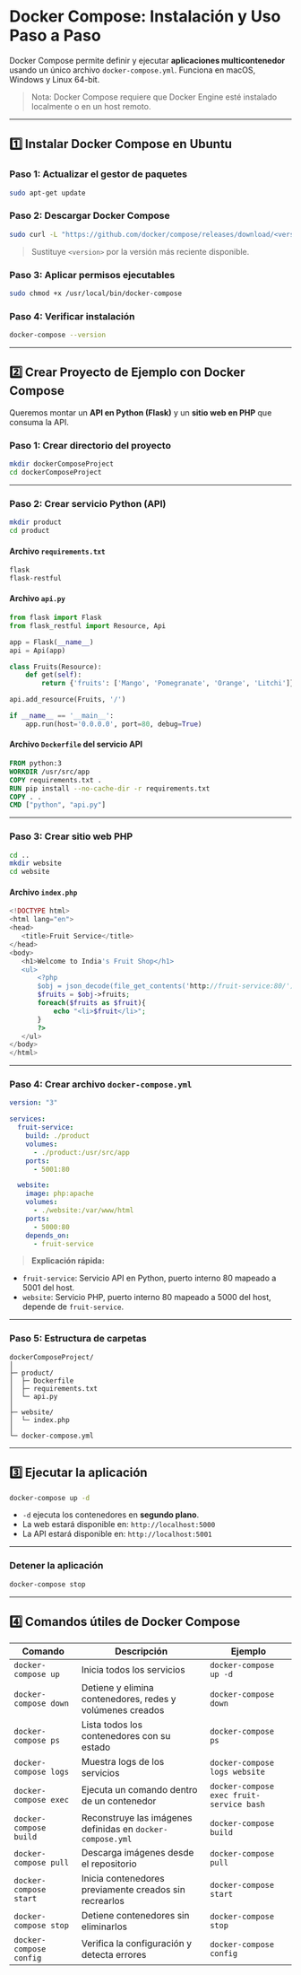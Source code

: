 # Docker Compose: Instalación y Uso Paso a Paso

Docker Compose permite definir y ejecutar **aplicaciones multicontenedor** usando un único archivo `docker-compose.yml`. Funciona en macOS, Windows y Linux 64-bit.

> Nota: Docker Compose requiere que Docker Engine esté instalado localmente o en un host remoto.

---

## 1️⃣ Instalar Docker Compose en Ubuntu

### Paso 1: Actualizar el gestor de paquetes

```bash
sudo apt-get update
```

### Paso 2: Descargar Docker Compose

```bash
sudo curl -L "https://github.com/docker/compose/releases/download/<version>/docker-compose-$(uname -s)-$(uname -m)" -o /usr/local/bin/docker-compose
```

> Sustituye `<version>` por la versión más reciente disponible.

### Paso 3: Aplicar permisos ejecutables

```bash
sudo chmod +x /usr/local/bin/docker-compose
```

### Paso 4: Verificar instalación

```bash
docker-compose --version
```

---

## 2️⃣ Crear Proyecto de Ejemplo con Docker Compose

Queremos montar un **API en Python (Flask)** y un **sitio web en PHP** que consuma la API.

### Paso 1: Crear directorio del proyecto

```bash
mkdir dockerComposeProject
cd dockerComposeProject
```

---

### Paso 2: Crear servicio Python (API)

```bash
mkdir product
cd product
```

#### Archivo `requirements.txt`

```txt
flask
flask-restful
```

#### Archivo `api.py`

```python
from flask import Flask
from flask_restful import Resource, Api

app = Flask(__name__)
api = Api(app)

class Fruits(Resource):
    def get(self):
        return {'fruits': ['Mango', 'Pomegranate', 'Orange', 'Litchi']}

api.add_resource(Fruits, '/')

if __name__ == '__main__':
    app.run(host='0.0.0.0', port=80, debug=True)
```

#### Archivo `Dockerfile` del servicio API

```dockerfile
FROM python:3
WORKDIR /usr/src/app
COPY requirements.txt . 
RUN pip install --no-cache-dir -r requirements.txt
COPY . . 
CMD ["python", "api.py"]
```

---

### Paso 3: Crear sitio web PHP

```bash
cd ..
mkdir website
cd website
```

#### Archivo `index.php`

```php
<!DOCTYPE html>
<html lang="en">
<head>
   <title>Fruit Service</title>
</head>
<body>
   <h1>Welcome to India's Fruit Shop</h1>
   <ul>
       <?php
       $obj = json_decode(file_get_contents('http://fruit-service:80/'));
       $fruits = $obj->fruits;
       foreach($fruits as $fruit){
           echo "<li>$fruit</li>";
       }
       ?>
   </ul>
</body>
</html>
```

---

### Paso 4: Crear archivo `docker-compose.yml`

```yaml
version: "3"

services:
  fruit-service:
    build: ./product
    volumes:
      - ./product:/usr/src/app
    ports:
      - 5001:80

  website:
    image: php:apache
    volumes:
      - ./website:/var/www/html
    ports:
      - 5000:80
    depends_on:
      - fruit-service
```

> **Explicación rápida:**

* `fruit-service`: Servicio API en Python, puerto interno 80 mapeado a 5001 del host.
* `website`: Servicio PHP, puerto interno 80 mapeado a 5000 del host, depende de `fruit-service`.

---

### Paso 5: Estructura de carpetas

```
dockerComposeProject/
│
├─ product/
│  ├─ Dockerfile
│  ├─ requirements.txt
│  └─ api.py
│
├─ website/
│  └─ index.php
│
└─ docker-compose.yml
```

---

## 3️⃣ Ejecutar la aplicación

```bash
docker-compose up -d
```

* `-d` ejecuta los contenedores en **segundo plano**.
* La web estará disponible en: `http://localhost:5000`
* La API estará disponible en: `http://localhost:5001`

---

### Detener la aplicación

```bash
docker-compose stop
```

---

## 4️⃣ Comandos útiles de Docker Compose

| Comando                 | Descripción                                                | Ejemplo                                  |
| ----------------------- | ---------------------------------------------------------- | ---------------------------------------- |
| `docker-compose up`     | Inicia todos los servicios                                 | `docker-compose up -d`                   |
| `docker-compose down`   | Detiene y elimina contenedores, redes y volúmenes creados  | `docker-compose down`                    |
| `docker-compose ps`     | Lista todos los contenedores con su estado                 | `docker-compose ps`                      |
| `docker-compose logs`   | Muestra logs de los servicios                              | `docker-compose logs website`            |
| `docker-compose exec`   | Ejecuta un comando dentro de un contenedor                 | `docker-compose exec fruit-service bash` |
| `docker-compose build`  | Reconstruye las imágenes definidas en `docker-compose.yml` | `docker-compose build`                   |
| `docker-compose pull`   | Descarga imágenes desde el repositorio                     | `docker-compose pull`                    |
| `docker-compose start`  | Inicia contenedores previamente creados sin recrearlos     | `docker-compose start`                   |
| `docker-compose stop`   | Detiene contenedores sin eliminarlos                       | `docker-compose stop`                    |
| `docker-compose config` | Verifica la configuración y detecta errores                | `docker-compose config`                  |


